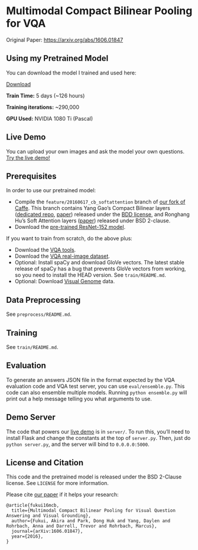 # Multimodal Compact Bilinear Pooling for VQA

Original Paper: https://arxiv.org/abs/1606.01847

## Using my Pretrained Model

You can download the model I trained and used here:

[Download](https://www.dropbox.com/s/7rdv1t11yrawosc/vqa-mcb-pretrained-290000.tar.gz?dl=0)

 **Train Time:** 5 days (~126 hours)
 
 **Training iterations:** ~290,000
 
 **GPU Used:** NVIDIA 1080 Ti (Pascal)

## Live Demo

You can upload your own images and ask the model your own questions. [Try the live demo!](http://demo.berkeleyvision.org/)

## Prerequisites

In order to use our pretrained model:

- Compile the `feature/20160617_cb_softattention` branch of [our fork of Caffe](https://github.com/akirafukui/caffe/). This branch contains Yang Gao’s Compact Bilinear layers ([dedicated repo](https://github.com/gy20073/compact_bilinear_pooling), [paper](https://arxiv.org/abs/1511.06062)) released under the [BDD license](https://github.com/gy20073/compact_bilinear_pooling/blob/master/caffe-20160312/LICENSE_BDD), and Ronghang Hu’s Soft Attention layers ([paper](https://arxiv.org/abs/1511.03745)) released under BSD 2-clause.
- Download the [pre-trained ResNet-152 model](https://github.com/KaimingHe/deep-residual-networks).

If you want to train from scratch, do the above plus:

- Download the [VQA tools](https://github.com/VT-vision-lab/VQA).
- Download the [VQA real-image dataset](http://visualqa.org/download.html).
- Optional: Install spaCy and download GloVe vectors. The latest stable release of spaCy has a bug that prevents GloVe vectors from working, so you need to install the HEAD version. See `train/README.md`.
- Optional: Download [Visual Genome](https://visualgenome.org/) data.

## Data Preprocessing

See `preprocess/README.md`.

## Training

See `train/README.md`.

## Evaluation

To generate an answers JSON file in the format expected by the VQA evaluation code and VQA test server, you can use `eval/ensemble.py`. This code can also ensemble multiple models. Running `python ensemble.py` will print out a help message telling you what arguments to use.

## Demo Server

The code that powers our [live demo](http://demo.berkeleyvision.org/) is in `server/`. To run this, you’ll need to install Flask and change the constants at the top of `server.py`. Then, just do `python server.py`, and the server will bind to `0.0.0.0:5000`.

## License and Citation

This code and the pretrained model is released under the BSD 2-Clause license. See `LICENSE` for more information.

Please cite [our paper](https://arxiv.org/abs/1606.01847) if it helps your research:

```
@article{fukui16mcb,
  title={Multimodal Compact Bilinear Pooling for Visual Question Answering and Visual Grounding},
  author={Fukui, Akira and Park, Dong Huk and Yang, Daylen and Rohrbach, Anna and Darrell, Trevor and Rohrbach, Marcus},
  journal={arXiv:1606.01847},
  year={2016},
}
```

